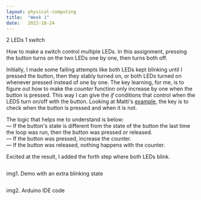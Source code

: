 ```yaml
---
layout: physical-computing
title:  "Week 1"
date:   2022-10-24
---
```


<div id="content-container">
  <div class="col w-45">
    <div class="text-wrapper">
      <p class="bold">2 LEDs 1 switch</p>
      <p>How to make a switch control multiple LEDs. In this assignment, pressing the button turns on the two LEDs one by one, then turns both off.</p>
      <p>Initially, I made some failing attempts like both LEDs kept blinking until I pressed the button, then they stably turned on, or both LEDs turned on whenever pressed instead of one by one. The key learning, for me, is to figure out how to make the <i>counter</i> function only increase by one when the button is pressed. This way I can give the <i>if</i> conditions that control when the LEDS turn on/off with the button. Looking at Matti's <a href="https://learn.newmedia.dog/tutorials/arduino-and-electronics/arduino/digital-io-rising-or-falling-edge/example">example</a>, the key is to check when the button is pressed and when it is not. </p>
      <p>The logic that helps me to understand is below:
      <br>
      — If the button's state is different from the state of the button the last time the loop was run,
      then the button was pressed or released. <br>
      — If the button was pressed, increase the counter.<br>
      — If the button was released, nothing happens with the counter.<br> 
      <p>Excited at the result, I added the forth step where both LEDs blink. </p></p>
    </div>
  </div>
  <div class="col w-45">
    <div class="img-wrapper">
      <img src="{{site.baseurl}}/assets/img/physical-computing/week1/LEDs.gif" alt="">
      <p>img1. Demo with an extra blinking state</p>
    </div>
    <div class="img-wrapper">
      <img src="{{site.baseurl}}/assets/img/physical-computing/week1/code.png" alt="">
      <p>img2. Arduino IDE code</p>
    </div>
  </div>
</div>

